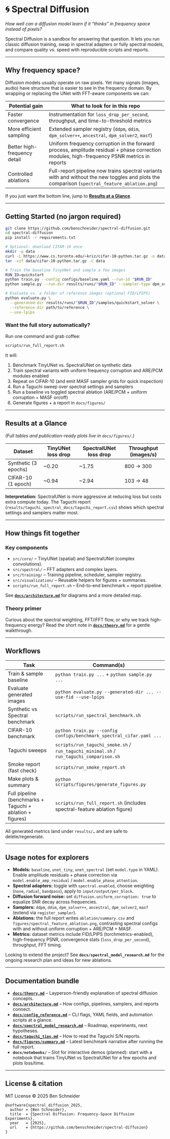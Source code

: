 # 🌀 Spectral Diffusion

*How well can a diffusion model learn if it “thinks” in frequency space instead of pixels?*

Spectral Diffusion is a sandbox for answering that question. It lets you run classic diffusion training, swap in spectral adapters or fully spectral models, and compare quality vs. speed with reproducible scripts and reports.

---

## Why frequency space?
Diffusion models usually operate on raw pixels. Yet many signals (images, audio) have structure that is easier to see in the frequency domain. By wrapping or replacing the UNet with FFT-aware components we can:

| Potential gain | What to look for in this repo |
|----------------|--------------------------------|
| Faster convergence | Instrumentation for `loss_drop_per_second`, throughput, and time-to-threshold metrics |
| More efficient sampling | Extended sampler registry (`ddpm`, `ddim`, `dpm_solver++`, `ancestral`, `dpm_solver2`, `masf`) |
| Better high-frequency detail | Uniform frequency corruption in the forward process, amplitude residual + phase correction modules, high-frequency PSNR metrics in reports |
| Controlled ablations | Full-report pipeline now trains spectral variants with and without the new toggles and plots the comparison (`spectral_feature_ablation.png`) |

If you just want the bottom line, jump to **[Results at a Glance](#results-at-a-glance)**.

---

## Getting Started (no jargon required)
```bash
git clone https://github.com/benschneider/spectral-diffusion.git
cd spectral-diffusion
pip install -r requirements.txt

# Optional: download CIFAR-10 once
mkdir -p data
curl -L https://www.cs.toronto.edu/~kriz/cifar-10-python.tar.gz -o data/cifar-10-python.tar.gz
tar -xzf data/cifar-10-python.tar.gz -C data

# Train the baseline TinyUNet and sample a few images
RUN_ID=quickstart
python train.py --config configs/baseline.yaml --run-id "$RUN_ID"
python sample.py --run-dir results/runs/"$RUN_ID" --sampler-type dpm_solver++ --num-samples 8 --num-steps 50

# Evaluate vs. a folder of reference images (optional FID/LPIPS)
python evaluate.py \
  --generated-dir results/runs/"$RUN_ID"/samples/quickstart_solver \
  --reference-dir path/to/reference \
  --use-lpips
```

### Want the full story automatically?
Run one command and grab coffee:
```bash
scripts/run_full_report.sh
```
It will:
1. Benchmark TinyUNet vs. SpectralUNet on synthetic data
2. Train spectral variants with uniform frequency corruption and ARE/PCM modules enabled
3. Repeat on CIFAR-10 (and emit MASF sampler grids for quick inspection)
4. Run a Taguchi sweep over spectral settings and samplers
5. Run a baseline vs toggled spectral ablation (ARE/PCM + uniform corruption + MASF on/off)
6. Generate figures + a report in `docs/figures/`

---

## Results at a Glance
*(Full tables and publication-ready plots live in `docs/figures/`.)*

| Dataset | TinyUNet loss drop | SpectralUNet loss drop | Throughput (images/s) |
|---------|-------------------|------------------------|------------------------|
| Synthetic (3 epochs) | ~0.20 | ~1.75 | 800 → 300 |
| CIFAR-10 (1 epoch)   | ~0.94 | ~2.94 | 103 → 48 |

**Interpretation:** SpectralUNet is more aggressive at reducing loss but costs extra compute today. The Taguchi report (`results/taguchi_spectral_docs/taguchi_report.csv`) shows which spectral settings and samplers matter most.

---

## How things fit together

### Key components
- `src/core/` – TinyUNet (spatial) and SpectralUNet (complex convolutions).
- `src/spectral/` – FFT adapters and complex layers.
- `src/training/` – Training pipeline, scheduler, sampler registry.
- `src/visualization/` – Reusable helpers for figures + summaries.
- `scripts/run_full_report.sh` – End-to-end benchmark + report pipeline.

See **[`docs/architecture.md`](docs/architecture.md)** for diagrams and a more detailed map.

### Theory primer
Curious about the spectral weighting, FFT/iFFT flow, or why we track high-frequency energy? Read the short note in **[`docs/theory.md`](docs/theory.md)** for a gentle walkthrough.

---

## Workflows

| Task | Command(s) |
|------|------------|
| Train & sample baseline | `python train.py ...` + `python sample.py ...` |
| Evaluate generated images | `python evaluate.py --generated-dir ... --use-fid --use-lpips` |
| Synthetic vs Spectral benchmark | `scripts/run_spectral_benchmark.sh` |
| CIFAR-10 benchmark | `python train.py --config configs/benchmark_spectral_cifar.yaml ...` |
| Taguchi sweeps | `scripts/run_taguchi_smoke.sh` / `run_taguchi_minimal.sh` / `run_taguchi_comparison.sh` |
| Smoke report (fast check) | `scripts/run_smoke_report.sh` |
| Make plots & summary | `python scripts/figures/generate_figures.py` |
| Full pipeline (benchmarks + Taguchi + ablation + figures) | `scripts/run_full_report.sh` (includes spectral-feature ablation figure) |

All generated metrics land under `results/…` and are safe to delete/regenerate.

---

## Usage notes for explorers
- **Models:** `baseline`, `unet_tiny`, `unet_spectral` (set `model.type` in YAML). Enable amplitude residuals + phase correction via `model.enable_amp_residual` / `model.enable_phase_attention`.
- **Spectral adapters:** toggle with `spectral.enabled`, choose weighting (`none`, `radial`, `bandpass`), apply to `input/output/per_block`.
- **Diffusion forward noise:** set `diffusion.uniform_corruption: true` to equalize SNR decay across frequencies.
- **Samplers:** `ddpm`, `ddim`, `dpm_solver++`, `ancestral`, `dpm_solver2`, `masf` (extend via `register_sampler`).
- **Ablations:** the full report writes `ablation/summary.csv` and `figures/spectral_feature_ablation.png`, contrasting spectral configs with and without uniform corruption + ARE/PCM + MASF.
- **Metrics:** dataset metrics include FID/LPIPS (torchmetrics-enabled), high-frequency PSNR, convergence stats (`loss_drop_per_second`), throughput, FFT timing.

Looking to extend the project? See **`docs/spectral_model_research.md`** for the ongoing research plan and ideas for new ablations.

---

## Documentation bundle
- **[`docs/theory.md`](docs/theory.md)** – Layperson-friendly explanation of spectral diffusion concepts.
- **[`docs/architecture.md`](docs/architecture.md)** – How configs, pipelines, samplers, and reports connect.
- **[`docs/config_reference.md`](docs/config_reference.md)** – CLI flags, YAML fields, and automation scripts at a glance.
- **[`docs/spectral_model_research.md`](docs/spectral_model_research.md)** – Roadmap, experiments, next hypotheses.
- **[`docs/taguchi_tips.md`](docs/taguchi_tips.md)** – How to read the Taguchi S/N reports.
- **[`docs/figures/summary.md`](docs/figures/summary.md)** – Latest benchmark narrative after running the full report.
- **`docs/notebooks/`** – Slot for interactive demos (planned): start with a notebook that trains TinyUNet vs SpectralUNet for a few epochs and plots loss/time.

---

## License & citation
MIT License © 2025 Ben Schneider

```
@software{spectral_diffusion_2025,
  author = {Ben Schneider},
  title  = {Spectral Diffusion: Frequency-Space Diffusion Experiments},
  year   = {2025},
  url    = {https://github.com/benschneider/spectral-diffusion}
}
```
